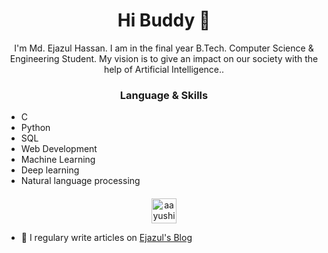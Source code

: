 <h1 align="center"> Hi Buddy 👋 </h1>
<p align="center"> I'm Md. Ejazul Hassan. I am in the final year B.Tech. Computer Science & Engineering Student. My vision is to give an impact on our society with the help of Artificial Intelligence.. </p>
<!--<img align="right" src="#" height="300" width="300"> -->
<h3 align="center"> Language & Skills </h3>

- C
- Python
- SQL
- Web Development
- Machine Learning
- Deep learning
- Natural language processing

<h4 align="center"></h4>

<p align="center">
<a href="https://hassanejazul786.github.io/PortFolio/dist/" target="blank"><img align="center" src="https://www.agltechnologies.com/wp-content/uploads/2018/05/website-importance-for-business.jpg" alt="aayushi-droid" height="40" width="40" /></a> 
</p> 


- 📝 I regulary write articles on [Ejazul's Blog](https://kgptalkie.com/author/mdejazul-hassan/)
